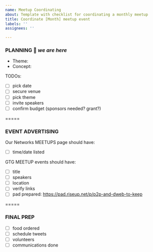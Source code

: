 ```yaml
---
name: Meetup Coordinating
about: Template with checklist for coordinating a monthly meetup
title: Coordinate [Month] meetup event
labels: ''
assignees: ''

---
```


### PLANNING :checkered_flag: *we are here*

- Theme:
- Concept:

TODOs:
- [ ] pick date
- [ ] secure venue
- [ ] pick theme
- [ ] invite speakers
- [ ] confirm budget (sponsors needed? grant?)

=====

### EVENT ADVERTISING 

Our Networks MEETUPS page should have:
- [ ] time/date listed

GTG MEETUP events should have:
- [ ] title
- [ ] speakers
- [ ] location
- [ ] verify links
- [ ] pad prepared: https://pad.riseup.net/p/p2p-and-dweb-to-keep

=====

### FINAL PREP 

- [ ] food ordered
- [ ] schedule tweets
- [ ] volunteers 
- [ ] communications done
